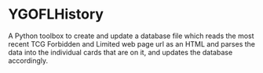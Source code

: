 # YGOFLHistory
A Python toolbox to create and update a database file which reads the most recent TCG Forbidden and Limited web page url as an HTML and parses the data into the individual cards that are on it, and updates the database accordingly.
